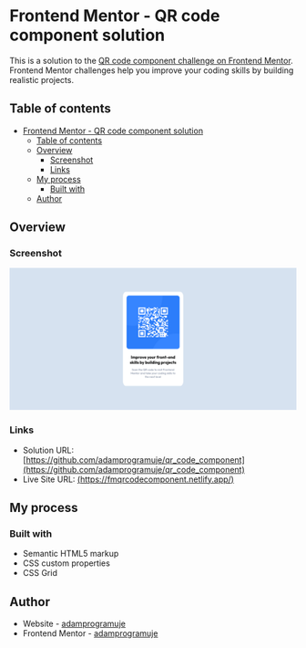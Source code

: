 # Frontend Mentor - QR code component solution

This is a solution to the [QR code component challenge on Frontend Mentor](https://www.frontendmentor.io/challenges/qr-code-component-iux_sIO_H). Frontend Mentor challenges help you improve your coding skills by building realistic projects.

## Table of contents

- [Frontend Mentor - QR code component solution](#frontend-mentor---qr-code-component-solution)
  - [Table of contents](#table-of-contents)
  - [Overview](#overview)
    - [Screenshot](#screenshot)
    - [Links](#links)
  - [My process](#my-process)
    - [Built with](#built-with)
  - [Author](#author)
  
## Overview

### Screenshot

![qr_component](./images/qr_component.png)

### Links

- Solution URL: [https://github.com/adamprogramuje/qr_code_component](https://github.com/adamprogramuje/qr_code_component)
- Live Site URL: [(https://fmqrcodecomponent.netlify.app/)](https://fmqrcodecomponent.netlify.app)

## My process

### Built with

- Semantic HTML5 markup
- CSS custom properties
- CSS Grid
  
## Author

- Website - [adamprogramuje](https://github.com/adamprogramuje)
- Frontend Mentor - [adamprogramuje](https://www.frontendmentor.io/profile/adamprogramuje)
